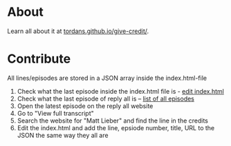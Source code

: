 # About

Learn all about it at [tordans.github.io/give-credit/](https://tordans.github.io/give-credit/).

# Contribute

All lines/episodes are stored in a JSON array inside the index.html-file

1. Check what the last episode inside the index.html file is - [edit index.html](https://github.com/tordans/give-credit/edit/master/index.html)
2. Check what the last episode of reply all is – [list of all episodes](https://gimletmedia.com/show/reply-all/all/)
3. Open the latest episode on the reply all website
4. Go to "View full transcript"
5. Search the website for "Matt Lieber" and find the line in the credits
6. Edit the index.html and add the line, epsiode number, title, URL to the JSON the same way they all are
